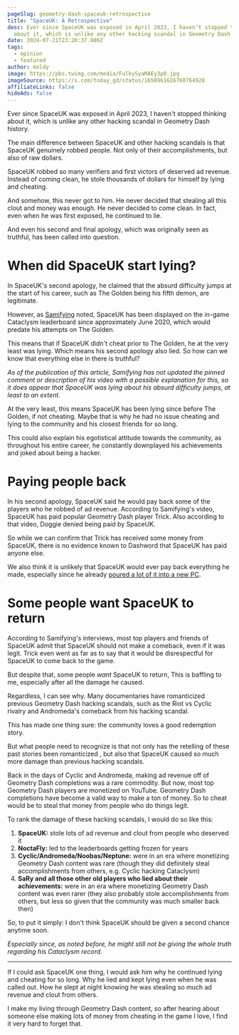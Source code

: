```yaml
---
pageSlug: geometry-dash-spaceuk-retrospective
title: "SpaceUK: A Retrospective"
desc: Ever since SpaceUK was exposed in April 2023, I haven't stopped thinking
  about it, which is unlike any other hacking scandal in Geometry Dash history.
date: 2024-07-21T23:20:37.886Z
tags:
  - opinion
  - featured
author: moldy
image: https://pbs.twimg.com/media/FulkySyaMAEy3p0.jpg
imageSource: https://x.com/today_gd/status/1650961626768764928
affiliateLinks: false
hideAds: false
---
```

Ever since SpaceUK was exposed in April 2023, I haven't stopped thinking about it, which is unlike any other hacking scandal in Geometry Dash history.

The main difference between SpaceUK and other hacking scandals is that SpaceUK genuinely robbed people. Not only of their accomplishments, but also of raw dollars.

SpaceUK robbed so many verifiers and first victors of deserved ad revenue. Instead of coming clean, he stole thousands of dollars for himself by lying and cheating.

And somehow, this never got to him. He never decided that stealing all this clout and money was enough. He never decided to come clean. In fact, even when he was first exposed, he continued to lie.

And even his second and final apology, which was originally seen as truthful, has been called into question.

# When did SpaceUK start lying?

In SpaceUK's second apology, he claimed that the absurd difficulty jumps at the start of his career, such as The Golden being his fifth demon, are legitimate.

However, as [Samifying](https://youtu.be/9uLNjFiV1Is?si=hEJ-W31LVqY5PRoZ) noted, SpaceUK has been displayed on the in-game Cataclysm leaderboard since approximately June 2020, which would predate his attempts on The Golden.

This means that if SpaceUK didn't cheat prior to The Golden, he at the very least was lying. Which means his second apology also lied. So how can we know that everything else in there is truthful?

*As of the publication of this article, Samifying has not updated the pinned comment or description of his video with a possible explanation for this, so it does appear that SpaceUK was lying about his absurd difficulty jumps, at least to an extent.*

At the very least, this means SpaceUK has been lying since before The Golden, if not cheating. Maybe that is why he had no issue cheating and lying to the community and his closest friends for so long.

This could also explain his egotistical attitude towards the community, as throughout his entire career, he constantly downplayed his achievements and joked about being a hacker.

# Paying people back

In his second apology, SpaceUK said he would pay back some of the players who he robbed of ad revenue. According to Samifying's video, SpaceUK has paid popular Geometry Dash player Trick. Also according to that video, Doggie denied being paid by SpaceUK.

So while we can confirm that Trick has received some money from SpaceUK, there is no evidence known to Dashword that SpaceUK has paid anyone else.

We also think it is unlikely that SpaceUK would ever pay back everything he made, especially since he already [poured a lot of it into a new PC](/posts/top-1-geometry-dash-player-spaceuk-exposed-for-hacking-achievements/#spaceuk's-response).

# Some people want SpaceUK to return

According to Samifying's interviews, most top players and friends of SpaceUK admit that SpaceUK should not make a comeback, even if it was legit. Trick even went as far as to say that it would be disrespectful for SpaceUK to come back to the game.

But despite that, some people *want* SpaceUK to return, This is baffling to me, especially after all the damage he caused.

Regardless, I can see why. Many documentaries have romanticized previous Geometry Dash hacking scandals, such as the Riot vs Cyclic rivalry and Andromeda's comeback from his hacking scandal.

This has made one thing sure: the community loves a good redemption story.

But what people need to recognize is that not only has the retelling of these past stories been romanticized, but also that SpaceUK caused so much more damage than previous hacking scandals.

Back in the days of Cyclic and Andromeda, making ad revenue off of Geometry Dash completions was a rare commodity. But now, most top Geometry Dash players are monetized on YouTube. Geometry Dash completions have become a valid way to make a ton of money. So to cheat would be to steal that money from people who do things legit.

To rank the damage of these hacking scandals, I would do so like this:

1. **SpaceUK:** stole lots of ad revenue and clout from people who deserved it
2. **NoctaFly:** led to the leaderboards getting frozen for years
3. **Cyclic/Andromeda/Noobas/Neptune:** were in an era where monetizing Geometry Dash content was rare (though they did definitely steal accomplishments from others, e.g. Cyclic hacking Cataclysm)
4. **SaRy and all those other old players who lied about their achievements:** were in an era where monetizing Geometry Dash content was even rarer (they also probably stole accomplishments from others, but less so given that the community was much smaller back then)

So, to put it simply: I don't think SpaceUK should be given a second chance anytime soon.

*Especially since, as noted before, he might still not be giving the whole truth regarding his Cataclysm record.*

---

If I could ask SpaceUK one thing, I would ask him why he continued lying and cheating for so long. Why he lied and kept lying even when he was called out. How he slept at night knowing he was stealing so much ad revenue and clout from others.

I make my living through Geometry Dash content, so after hearing about someone else making lots of money from cheating in the game I love, I find it very hard to forget that.